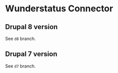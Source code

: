 # Wunderstatus Connector

## Drupal 8 version

See `d8` branch.

## Drupal 7 version

See `d7` branch.